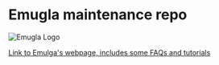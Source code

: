 # Emugla maintenance repo
![Emugla Logo](http://emul.ga/wp-content/uploads/2017/12/emulga-8.png)

[Link to Emulga's webpage, includes some FAQs and tutorials](https://emul.ga/)
